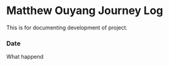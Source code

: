 # Matthew Ouyang Journey Log

This is for documenting development of project.

### Date

What happend